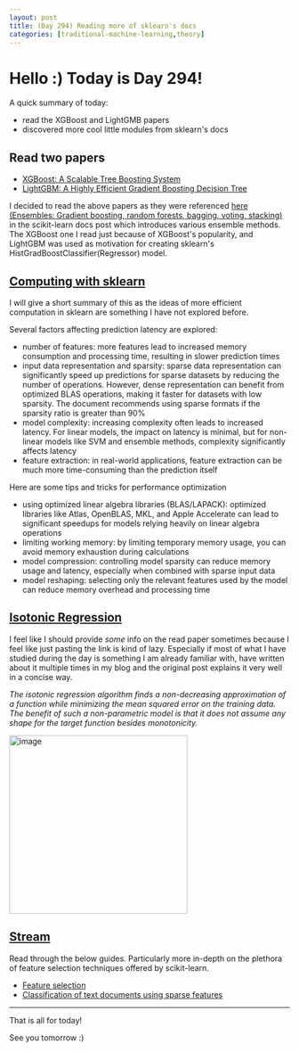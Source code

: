 ```yaml
---
layout: post
title: (Day 294) Reading more of sklearn's docs
categories: [traditional-machine-learning,theory]
---
```


# Hello :) Today is Day 294!
A quick summary of today:
* read the XGBoost and LightGMB papers
* discovered more cool little modules from sklearn's docs

## Read two papers

* [XGBoost: A Scalable Tree Boosting System](https://arxiv.org/pdf/1603.02754)
* [LightGBM: A Highly Efficient Gradient Boosting Decision Tree](https://papers.nips.cc/paper_files/paper/2017/file/6449f44a102fde848669bdd9eb6b76fa-Paper.pdf)

I decided to read the above papers as they were referenced [here (Ensembles: Gradient boosting, random forests, bagging, voting, stacking)](https://scikit-learn.org/stable/modules/ensemble.html#) in the scikit-learn docs post which introduces various ensemble methods. The XGBoost one I read just because of XGBoost's popularity, and LightGBM was used as motivation for creating sklearn's HistGradBoostClassifier(Regressor) model. 

## [Computing with sklearn](https://scikit-learn.org/stable/computing.html)

I will give a short summary of this as the ideas of more efficient computation in sklearn are something I have not explored before.

Several factors affecting prediction latency are explored:

* number of features: more features lead to increased memory consumption and processing time, resulting in slower prediction times
* input data representation and sparsity: sparse data representation can significantly speed up predictions for sparse datasets by reducing the number of operations. However, dense representation can benefit from optimized BLAS operations, making it faster for datasets with low sparsity. The document recommends using sparse formats if the sparsity ratio is greater than 90%
* model complexity: increasing complexity often leads to increased latency. For linear models, the impact on latency is minimal, but for non-linear models like SVM and ensemble methods, complexity significantly affects latency
* feature extraction: in real-world applications, feature extraction can be much more time-consuming than the prediction itself

Here are some tips and tricks for performance optimization

* using optimized linear algebra libraries (BLAS/LAPACK): optimized libraries like Atlas, OpenBLAS, MKL, and Apple Accelerate can lead to significant speedups for models relying heavily on linear algebra operations
* limiting working memory: by limiting temporary memory usage, you can avoid memory exhaustion during calculations
* model compression: controlling model sparsity can reduce memory usage and latency, especially when combined with sparse input data
* model reshaping: selecting only the relevant features used by the model can reduce memory overhead and processing time

## [Isotonic Regression](https://scikit-learn.org/stable/auto_examples/miscellaneous/plot_isotonic_regression.html#isotonic-regression)

I feel like I should provide *some* info on the read paper sometimes because I feel like just pasting the link is kind of lazy. Especially if most of what I have studied during the day is something I am already familiar with, have written about it multiple times in my blog and the original post explains it very well in a concise way.

_The isotonic regression algorithm finds a non-decreasing approximation of a function while minimizing the mean squared error on the training data. The benefit of such a non-parametric model is that it does not assume any shape for the target function besides monotonicity._

<img width="320" alt="image" src="https://github.com/user-attachments/assets/6338c8bc-4ce3-48cd-91ac-5ac23e373e83">

## [Stream](https://youtu.be/CrkHhWS5wPk)

Read through the below guides. Particularly more in-depth on the plethora of feature selection techniques offered by scikit-learn. 

* [Feature selection](https://scikit-learn.org/stable/modules/feature_selection.html)
* [Classification of text documents using sparse features](https://scikit-learn.org/stable/auto_examples/text/plot_document_classification_20newsgroups.html#)

---

That is all for today!

See you tomorrow :)
